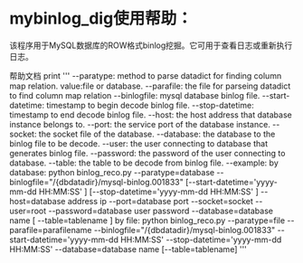 # mybinlog_dig使用帮助：
该程序用于MySQL数据库的ROW格式binlog挖掘。它可用于查看日志或重新执行日志。

帮助文档
print '''
          --paratype: method to parse datadict for finding column map relation. value:file or database.
          --parafile: the file for parseing datadict to find column map relation 
          --binlogfile: mysql database binlog file.
          --start-datetime: timestamp to begin decode binlog file.
          --stop-datetime: timestamp to end decode binlog file.
          --host: the host address that database instance belongs to.
          --port: the service port of the database instance.
          --socket: the socket file of the database.
          --database: the database to the binlog file to be decode.
          --user: the user connecting to database that generates binlog file.
          --password: the password of the user connecting to database.
          --table: the table to be decode from binlog file.
          --example:
              by database: 
                  python binlog_reco.py 
                  --paratype=database 
                  --binlogfile="/{dbdatadir}/mysql-binlog.001833" 
                  [--start-datetime='yyyy-mm-dd HH:MM:SS' ]
                  [--stop-datetime='yyyy-mm-dd HH:MM:SS' ]
                  --host=database address ip 
                  --port=database port 
                  --socket=socket
                  --user=root 
                  --password=database user password 
                  --database=database name 
                  [ --table=tablename ]
              by file:
                  python binlog_reco.py
                  --paratype=file
                  --parafile=parafilename
                  --binlogfile="/{dbdatadir}/mysql-binlog.001833" 
                  --start-datetime='yyyy-mm-dd HH:MM:SS'
                  --stop-datetime='yyyy-mm-dd HH:MM:SS'
                  --database=database name
                  [--table=tablename]
          '''
